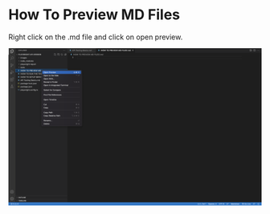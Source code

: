 # How To Preview MD Files

Right click on the .md file and click on open preview.

![image](./images//13.%20Preview.png)